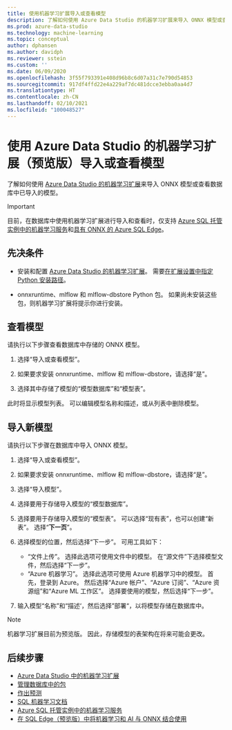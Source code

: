 ```yaml
---
title: 使用机器学习扩展导入或查看模型
description: 了解如何使用 Azure Data Studio 的机器学习扩展来导入 ONNX 模型或查看数据库中已导入的模型。
ms.prod: azure-data-studio
ms.technology: machine-learning
ms.topic: conceptual
author: dphansen
ms.author: davidph
ms.reviewer: sstein
ms.custom: ''
ms.date: 06/09/2020
ms.openlocfilehash: 3f55f793391e408d96b8c6d07a31c7e790d54853
ms.sourcegitcommit: 917df4ffd22e4a229af7dc481dcce3ebba0aa4d7
ms.translationtype: HT
ms.contentlocale: zh-CN
ms.lasthandoff: 02/10/2021
ms.locfileid: "100048527"
---
```

# <a name="import-or-view-models-with-machine-learning-extension-for-azure-data-studio-preview"></a>使用 Azure Data Studio 的机器学习扩展（预览版）导入或查看模型

了解如何使用 [Azure Data Studio 的机器学习扩展](machine-learning-extension.md)来导入 ONNX 模型或查看数据库中已导入的模型。

> [!IMPORTANT]
> 目前，在数据库中使用机器学习扩展进行导入和查看时，仅支持 [Azure SQL 托管实例中的机器学习服务](/azure/azure-sql/managed-instance/machine-learning-services-overview)和[具有 ONNX 的 Azure SQL Edge](/azure/azure-sql-edge/onnx-overview)。

## <a name="prerequisites"></a>先决条件

- 安装和配置 [Azure Data Studio 的机器学习扩展](machine-learning-extension.md)。 需要[在扩展设置中指定 Python 安装路径](machine-learning-extension.md#settings)。

- onnxruntime、mlflow 和 mlflow-dbstore Python 包。 如果尚未安装这些包，则机器学习扩展将提示你进行安装。

## <a name="view-models"></a>查看模型

请执行以下步骤查看数据库中存储的 ONNX 模型。

1. 选择“导入或查看模型”。

1. 如果要求安装 onnxruntime、mlflow 和 mlflow-dbstore，请选择“是”。

1. 选择其中存储了模型的“模型数据库”和“模型表”。

此时将显示模型列表。 可以编辑模型名称和描述，或从列表中删除模型。

## <a name="import-a-new-model"></a>导入新模型

请执行以下步骤在数据库中导入 ONNX 模型。

1. 选择“导入或查看模型”。

1. 如果要求安装 onnxruntime、mlflow 和 mlflow-dbstore，请选择“是”。

1. 选择“导入模型”。

1. 选择要用于存储导入模型的“模型数据库”。

1. 选择要用于存储导入模型的“模型表”。 可以选择“现有表”，也可以创建“新表”。 选择“**下一页**”。

1. 选择模型的位置，然后选择“下一步”。 可用工具如下：
    - “文件上传”。 选择此选项可使用文件中的模型。 在“源文件”下选择模型文件，然后选择“下一步”。
    - “Azure 机器学习”。 选择此选项可使用 Azure 机器学习中的模型。 首先，登录到 Azure。 然后选择“Azure 帐户”、“Azure 订阅”、“Azure 资源组”和“Azure ML 工作区”。 选择要使用的模型，然后选择“下一步”。

1. 输入模型“名称”和“描述‘，然后选择”部署“，以将模型存储在数据库中。

> [!NOTE]
> 机器学习扩展目前为预览版。 因此，存储模型的表架构在将来可能会更改。

## <a name="next-steps"></a>后续步骤

- [Azure Data Studio 中的机器学习扩展](machine-learning-extension.md)
- [管理数据库中的包](machine-learning-extension-manage-packages.md)
- [作出预测](machine-learning-extension-predictions.md)
- [SQL 机器学习文档](../../machine-learning/index.yml)
- [Azure SQL 托管实例中的机器学习服务](/azure/azure-sql/managed-instance/machine-learning-services-overview)
- [在 SQL Edge（预览版）中将机器学习和 AI 与 ONNX 结合使用](/azure/azure-sql-edge/onnx-overview)
